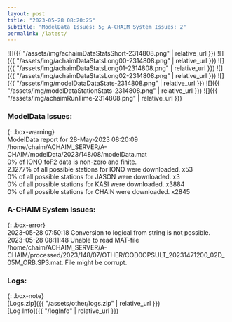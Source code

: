 ```yaml
---
layout: post
title: "2023-05-28 08:20:25"
subtitle: "ModelData Issues: 5; A-CHAIM System Issues: 2"
permalink: /latest/
---
```


![]({{ "/assets/img/achaimDataStatsShort-2314808.png" | relative_url }})
![]({{ "/assets/img/achaimDataStatsLong00-2314808.png" | relative_url }})
![]({{ "/assets/img/achaimDataStatsLong01-2314808.png" | relative_url }})
![]({{ "/assets/img/achaimDataStatsLong02-2314808.png" | relative_url }})
![]({{ "/assets/img/modelDataDataStats-2314808.png" | relative_url }})
![]({{ "/assets/img/modelDataStationStats-2314808.png" | relative_url }})
![]({{ "/assets/img/achaimRunTime-2314808.png" | relative_url }})


### ModelData Issues:  
  
{: .box-warning}  
 ModelData report for 28-May-2023 08:20:09   
 /home/chaim/ACHAIM_SERVER/A-CHAIM/modelData/2023/148/08/modelData.mat   
 0% of IONO foF2 data is non-zero and finite.   
 2.1277% of all possible stations for IONO were downloaded. x53   
 0% of all possible stations for JASON were downloaded. x3   
 0% of all possible stations for KASI were downloaded. x3884   
 0% of all possible stations for CHAIN were downloaded. x2845   
  
### A-CHAIM System Issues:  
  
{: .box-error}  
2023-05-28 07:50:18 Conversion to logical from string is not possible.  
2023-05-28 08:11:48 Unable to read MAT-file /home/chaim/ACHAIM_SERVER/A-CHAIM/processed/2023/148/07/OTHER/COD0OPSULT_20231471200_02D_05M_ORB.SP3.mat. File might be corrupt.  

### Logs:  
  
{: .box-note}  
[Logs.zip]({{ "/assets/other/logs.zip" | relative_url }})  
[Log Info]({{ "/logInfo" | relative_url }})  
